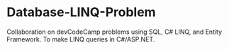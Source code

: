 # Database-LINQ-Problem
Collaboration on devCodeCamp problems using SQL, C# LINQ, and Entity Framework. To make LINQ queries in C#/ASP.NET.
